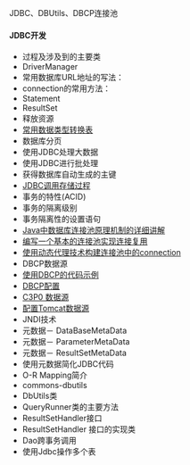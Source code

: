 JDBC、DBUtils、DBCP连接池  
#### JDBC开发
- 过程及涉及到的主要类
- DriverManager
- 常用数据库URL地址的写法：
- connection的常用方法：
- Statement
- ResultSet
- 释放资源
- [常用数据类型转换表](http://i.imgur.com/nDTXBrx.png)
- 数据库分页
- 使用JDBC处理大数据
- 使用JDBC进行批处理
- 获得数据库自动生成的主键
- [JDBC调用存储过程](http://i.imgur.com/tmsKolX.png)
- 事务的特性(ACID)
- 事务的隔离级别
- 事务隔离性的设置语句
- [Java中数据库连接池原理机制的详细讲解](https://www.jianguoyun.com/p/DbcvXE4QkJSpBhjtpi0)
- [编写一个基本的连接池实现连接复用](http://i.imgur.com/6JOss8c.png)
- [使用动态代理技术构建连接池中的connection](http://i.imgur.com/ivVdMCq.png)
- DBCP数据源
- [使用DBCP的代码示例](http://i.imgur.com/2qIkNGH.png)
- [DBCP配置](https://www.jianguoyun.com/p/DRokMmEQkJSpBhj4pi0)
- [C3P0 数据源](http://i.imgur.com/oIwvtmY.png)
- [配置Tomcat数据源](http://i.imgur.com/ux3k5SS.png)
- JNDI技术
- 元数据－ DataBaseMetaData
- 元数据－ ParameterMetaData
- 元数据－ ResultSetMetaData
- 使用元数据简化JDBC代码
- O-R Mapping简介
- commons-dbutils
- DbUtils类
- QueryRunner类的主要方法
- ResultSetHandler接口
- ResultSetHandler 接口的实现类
- Dao跨事务调用
- 使用Jdbc操作多个表